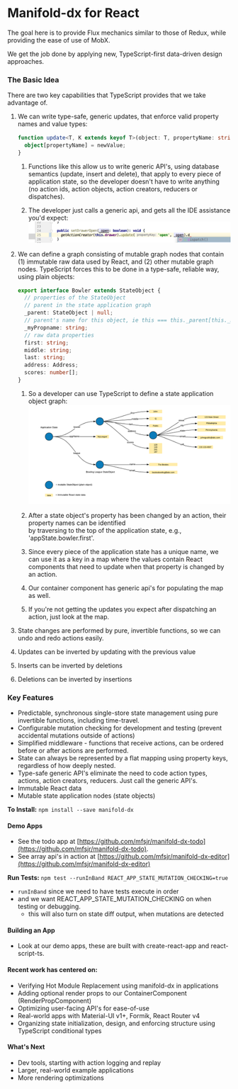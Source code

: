 # Manifold-dx for React

The goal here is to provide Flux mechanics similar to those of Redux, 
while providing the ease of use of MobX.

We get the job done by applying new, TypeScript-first data-driven design approaches.

### The Basic Idea
There are two key capabilities that TypeScript provides that we take advantage of.

1. We can write type-safe, generic updates, that enforce valid property names and value types:
	```typescript jsx
	function update<T, K extends keyof T>(object: T, propertyName: string, newValue: K): void {
	  object[propertyName] = newValue;
	}
	```
	1. Functions like this allow us to write generic API's, using database semantics (update,
	insert and delete), that apply to every piece of application state, so the developer doesn't have to 
	write anything (no action ids, action objects, action creators, reducers or dispatches).

	2. The developer just calls a generic api, and gets all the IDE assistance you'd expect:
	   ![alt text](./docs/api_autocomplete.png)

2. We can define a graph consisting of mutable graph nodes that contain (1) immutable raw data used by 
React, and (2) other mutable graph nodes.  TypeScript forces this to be done in a type-safe, reliable way, 
using plain objects: 

	```typescript jsx
	export interface Bowler extends StateObject {
	  // properties of the StateObject
	  // parent in the state application graph
	  _parent: StateObject | null;
	  // parent's name for this object, ie this === this._parent[this._myPropname]
	  _myPropname: string;
	  // raw data properties
	  first: string;
	  middle: string;
	  last: string;
	  address: Address;
	  scores: number[];
	}
	```
	1. So a developer can use TypeScript to define a state application object graph:
	   ![alt text](./docs/stateDiagram.png)   

	2. After a state object's property has been changed by an action, their property names can be identified  
	by traversing to the top of the application state, e.g., 'appState.bowler.first'.

	3. Since every piece of the application state has a unique name, we can use it as a key in a map where the
	values contain React components that need to update when that property is changed by an action.  

	4. Our container component has generic api's for populating the map as well.

	5. If you're not getting the updates you expect after dispatching an action, just look at the map.
3. State changes are performed by pure, invertible functions, so we can undo and redo actions easily.
  1. Updates can be inverted by updating with the previous value
  2. Inserts can be inverted by deletions
  3. Deletions can be inverted by insertions
	 
### Key Features
- Predictable, synchronous single-store state management using pure invertible functions,
  including time-travel.
- Configurable mutation checking for development and testing (prevent accidental mutations outside of actions)   
- Simplified middleware - functions that receive actions, can be ordered before or after 
  actions are performed.
- State can always be represented by a flat mapping using property keys, regardless of how deeply nested.
- Type-safe generic API's eliminate the need to code action types, actions, action creators, reducers.
  Just call the generic API's.
- Immutable React data
- Mutable state application nodes (state objects) 
   
**To Install:**
`npm install --save manifold-dx`   
   
#### Demo Apps
- See the todo app at [https://github.com/mfsjr/manifold-dx-todo](https://github.com/mfsjr/manifold-dx-todo). 
- See array api's in action at [https://github.com/mfsjr/manifold-dx-editor](https://github.com/mfsjr/manifold-dx-editor)

**Run Tests:** `npm test --runInBand REACT_APP_STATE_MUTATION_CHECKING=true` 
- `runInBand` since we need to have tests execute in order
- and we want REACT_APP_STATE_MUTATION_CHECKING on when testing or debugging.
  - this will also turn on state diff output, when mutations are detected
  
#### Building an App
- Look at our demo apps, these are built with create-react-app and react-script-ts.
 
#### Recent work has centered on:
- Verifying Hot Module Replacement using manifold-dx in applications
- Adding optional render props to our ContainerComponent (RenderPropComponent)
- Optimizing user-facing API's for ease-of-use
- Real-world apps with Material-UI v1+, Formik, React Router v4
- Organizing state initialization, design, and enforcing structure using TypeScript conditional types 

#### What's Next
- Dev tools, starting with action logging and replay
- Larger, real-world example applications
- More rendering optimizations

